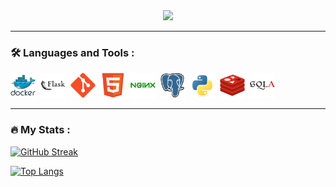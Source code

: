 <div id="header" align="center">
  <img src="https://media.giphy.com/media/M9gbBd9nbDrOTu1Mqx/giphy.gif" width="100"/>
</div>

---

### :hammer_and_wrench: Languages and Tools :
<div>
  <img src="https://github.com/devicons/devicon/blob/master/icons/docker/docker-original-wordmark.svg" title="Docker" width="40" height="40"/>&nbsp;
  <img src="https://github.com/devicons/devicon/blob/master/icons/flask/flask-original-wordmark.svg" title="Flask" width="40" height="40"/>&nbsp;
  <img src="https://github.com/devicons/devicon/blob/master/icons/git/git-original.svg" title="Git" width="40" height="40"/>&nbsp;
  <img src="https://github.com/devicons/devicon/blob/master/icons/html5/html5-original.svg" title="Html5" width="40" height="40"/>&nbsp;
  <img src="https://github.com/devicons/devicon/blob/master/icons/nginx/nginx-original.svg" title="nginx" width="40" height="40"/>&nbsp;
  <img src="https://github.com/devicons/devicon/blob/master/icons/postgresql/postgresql-original.svg" title="Postgres" width="40" height="40"/>&nbsp;
  <img src="https://github.com/devicons/devicon/blob/master/icons/python/python-original.svg" title="Python" width="40" height="40"/>&nbsp;
  <img src="https://github.com/devicons/devicon/blob/master/icons/redis/redis-original.svg" title="Redis" width="40" height="40"/>&nbsp;
  <img src="https://github.com/devicons/devicon/blob/master/icons/sqlalchemy/sqlalchemy-original.svg" title="SQLAlchemy" width="40" height="40"/>&nbsp;
</div>

---

### :fire: My Stats :
[![GitHub Streak](http://github-readme-streak-stats.herokuapp.com?user=7aaassss&theme=dark&background=000000)](https://git.io/streak-stats)

[![Top Langs](https://github-readme-stats.vercel.app/api/top-langs/?username=7aaassss&layout=compact&theme=vision-friendly-dark)](https://github.com/anuraghazra/github-readme-stats)
